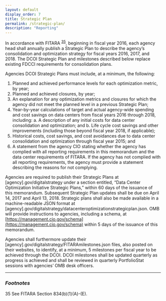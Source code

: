 ```yaml
---
layout: default
display_order: 7
title: Strategic Plan 
permalink: /strategic-plan/
description: "Reporting"
--- 
```

In accordance with FITARA <sup>[35](35)</sup>, beginning in fiscal year 2016, each agency head shall annually publish a Strategic Plan to describe the agency’s consolidation and optimization strategy for fiscal years 2016, 2017, and 2018.  The DCOI Strategic Plan and milestones described below replace existing FDCCI requirements for consolidation plans. 

Agencies DCOI Strategic Plans must include, at a minimum, the following:

1.	Planned and achieved performance levels for each optimization metric, by year;
2.	Planned and achieved closures, by year; 
3.	An explanation for any optimization metrics and closures for which the agency did not meet the planned level in a previous Strategic Plan;
4.	Year-by-year calculations of target and actual agency-wide spending and cost savings on data centers from fiscal years 2016 through 2018, including:
		a.	A description of any initial costs for data center consolidation and optimization; and
		b.	Life cycle cost savings and other improvements (including those beyond fiscal year 2018, if applicable);
5.	Historical costs, cost savings, and cost avoidances due to data center consolidation and optimization through fiscal year 2015; and
6.	A statement from the agency CIO stating whether the agency has complied with all reporting requirements in this memorandum and the data center requirements of FITARA. If the agency has not complied with all reporting requirements, the agency must provide a statement describing the reasons for not complying.

Agencies are required to publish their Strategic Plans at [agency].gov/digitalstrategy under a section entitled, “Data Center Optimization Initiative Strategic Plans,” within 60 days of the issuance of this memorandum.  Subsequent Strategic Plan updates shall be due on April 14, 2017 and April 13, 2018.  Strategic plans shall also be made available in a machine-readable JSON format at [agency].gov/digitalstrategy/datacenteroptimizationstrategicplan.json.  OMB will provide instructions to agencies, including a schema, at [https://management.cio.gov/schema](https://management.cio.gov/schema) within 5 days of the issuance of this memorandum.

Agencies shall furthermore update their [agency].gov/digitalstrategy/FITARAmilestones.json files, also posted on their websites, to identify, at a minimum, 5 milestones per fiscal year to be achieved through the DCOI.  DCOI milestones shall be updated quarterly as progress is achieved and shall be reviewed in quarterly PortfolioStat sessions with agencies’ OMB desk officers. 

*** 

### *Footnotes*

<a name="35">35</a> See FITARA Section 834(b)(1)(A)-(E).